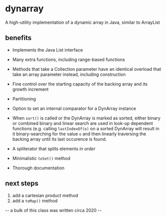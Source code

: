 # dynarray
A high-utility implementation of a dynamic array in Java, similar to ArrayList

## benefits
+ Implements the Java List interface

+ Many extra functions, including range-based functions

+ Methods that take a Collection parameter have an identical overload that
  take an array parameter instead, including construction
  
+ Fine control over the starting capacity of the backing array and its growth increment

+ Partitioning

+ Option to set an internal comparator for a DynArray instance

+ When `sort()` is called or the DynArray is marked as sorted, either
  binary or combined binary and linear search are used in look-up
  dependent functions (e.g. calling `lastIndexOf(o)` on a sorted DynArray will result in it
  binary-searching for the value `o` and then linearly traversing the backing array
  until its last occurence is found.

+ A spliterator that splits elements *in order*
  
+ Minimalistic `toSet()` method

+ Thorough documentation

## next steps

1) add a cartesian product method
2) add a `toMap()` method

-- a bulk of this class was written circa 2020 --

